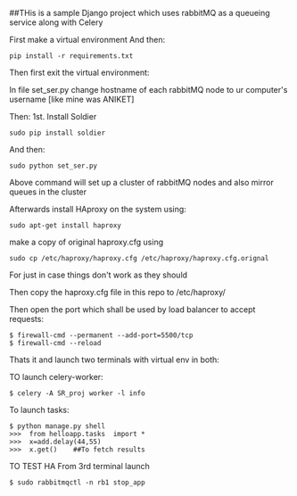 ##THis is a sample Django project which uses rabbitMQ as a queueing service along with Celery

First make a virtual environment
And then:

```
pip install -r requirements.txt
```

Then first exit the virtual environment:

In file set_ser.py change hostname of each rabbitMQ node to ur computer's username
[like mine was ANIKET]

Then:
1st. Install Soldier
```
sudo pip install soldier
```
And then:
```
sudo python set_ser.py     
```
Above command will set up a cluster of rabbitMQ nodes and also mirror queues in the cluster

Afterwards install HAproxy on the system using:
```
sudo apt-get install haproxy
```
make a copy of original haproxy.cfg using
```
sudo cp /etc/haproxy/haproxy.cfg /etc/haproxy/haproxy.cfg.orignal
```
For just in case things don't work as they should

Then copy the haproxy.cfg file in this repo to /etc/haproxy/

Then open the port which shall be used by load balancer to accept requests:
```
$ firewall-cmd --permanent --add-port=5500/tcp
$ firewall-cmd --reload
```

Thats it and launch two terminals with virtual env in both:

TO launch celery-worker:
```
$ celery -A SR_proj worker -l info
```
To launch tasks:
```
$ python manage.py shell
>>>  from helloapp.tasks  import *
>>>  x=add.delay(44,55)
>>>  x.get()	##To fetch results
```
TO TEST HA 
From 3rd terminal
launch
```
$ sudo rabbitmqctl -n rb1 stop_app
```






